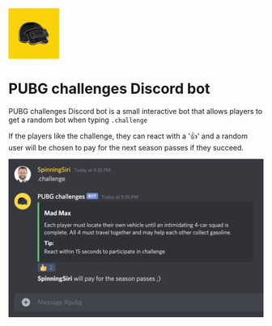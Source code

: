 <img width="100px" alt="logo" src="./pubglogo.jpg" />

# PUBG challenges Discord bot

PUBG challenges Discord bot is a small interactive bot that allows players to get a random bot when typing `.challenge`

If the players like the challenge, they can react with a '👍' and a random user will be chosen to pay for the next season passes if they succeed.

<img style="" alt="screenshot" src="./screenshot.png" />
